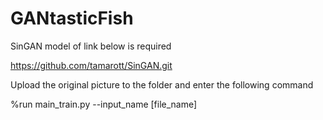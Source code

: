 # GANtasticFish

SinGAN model of link below is required

https://github.com/tamarott/SinGAN.git


Upload the original picture to the folder and enter the following command

%run main_train.py --input_name [file_name]
